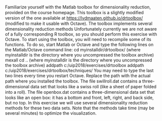 Familiarize yourself with the Matlab toolbox for dimensionality reduction, provided on the course homepage. This toolbox is a slightly modiﬁed version of the one available at https://lvdmaaten.github.io/drtoolbox/ (modiﬁed to make it usable with Octave). The toolbox implements several dimensionality reduction methods Unfortunately currently we are not aware of a fully corresponding R toolbox, so you should perform this exercise with Octave. To start using the toolbox, you will need to recompile some of its functions. To do so, start Matlab or Octave and type the following lines on the Matlab/Octave command line: cd myinstalldir/drtoolbox/ (where myinstalldir is the directory where you uncompressed the toolbox archive) mexall cd .. (where myinstalldir is the directory where you uncompressed the toolbox archive) addpath c:/uip2018/exercises/drtoolbox addpath c:/uip2018/exercises/drtoolbox/techniques/ You may need to type the last two lines every time you restart Octave. Replace the path with the actual path where you installed the toolbox.
The ﬁle swillroll.dat contains a three-dimensional data set that looks like a swiss roll (like a sheet of paper folded into a roll). The ﬁle openbox.dat contains a three-dimensional data set that looks like an open box: it has a bottom and front, left, right, and back side, but no top. In this exercise we will use several dimensionality reduction methods for these two data sets. Note that the methods take time (may be several minutes) to optimize the visualization.

